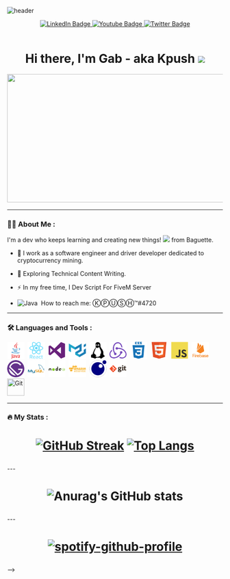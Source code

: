 ![header](https://capsule-render.vercel.app/api?type=waving&color=gradient&customColorList=0,2,2,5,30&height=300&section=header&text=Kpush%20GitProfil&animation=twinkling&fontSize=90)


<!-- <div id="header" align="center">
  <img src="https://media.giphy.com/media/VeGyWBK88Mn7GF0lPu/giphy.gif" width="100"/>
</div> -->

<div id="badges" align="center">
  <a href="https://http.cat/404">
    <img src="https://img.shields.io/badge/LinkedIn-blue?style=for-the-badge&logo=linkedin&logoColor=white" alt="LinkedIn Badge"/>
  </a>
  <a href="https://http.cat/420">
    <img src="https://img.shields.io/badge/YouTube-red?style=for-the-badge&logo=youtube&logoColor=white" alt="Youtube Badge"/>
  </a>
  <a href="https://http.cat/599">
    <img src="https://img.shields.io/badge/Twitter-blue?style=for-the-badge&logo=twitter&logoColor=white" alt="Twitter Badge"/>
  </a>
</div>

<div id="compteur" align="center">
<img src="https://komarev.com/ghpvc/?username=Kpush6Bull&style=flat-square&color=green" alt=""/>
</div>

<h1 align="center">
  Hi there, I'm Gab - aka Kpush
  <img src="https://media.giphy.com/media/3o7bu6KDIpS4OFRP6o/giphy.gif" width="30px"/>
</h1>

<div align="center">
  <img src="https://media.giphy.com/media/8EmeieJAGjvUI/giphy.gif" width="600" height="300"/>
</div>

---

### :man_technologist: About Me :
I'm a dev who keeps learning and creating new things! <img src="https://media.giphy.com/media/WUlplcMpOCEmTGBtBW/giphy.gif" width="30"> from Baguette.

- :telescope:  I work as a software engineer and driver developer dedicated to cryptocurrency mining.

- :seedling: Exploring Technical Content Writing.

- :zap: In my free time, I Dev Script For FiveM Server 

- <img src="https://logodownload.org/wp-content/uploads/2017/11/discord-logo-7-1.png" title="Java" alt="Java" width="40" height="40"/>&nbsp; How to reach me: ⓀⓅⓊⓈⒽ™#4720

---

### :hammer_and_wrench: Languages and Tools :
<div>
  <img src="https://github.com/devicons/devicon/blob/master/icons/java/java-original-wordmark.svg" title="Java" alt="Java" width="40" height="40"/>&nbsp;
  <img src="https://github.com/devicons/devicon/blob/master/icons/react/react-original-wordmark.svg" title="React" alt="React" width="40" height="40"/>&nbsp;
  <img src="https://raw.githubusercontent.com/devicons/devicon/1119b9f84c0290e0f0b38982099a2bd027a48bf1/icons/visualstudio/visualstudio-plain.svg" title="Vscode" alt="Vsode" width="40" height="40"/>&nbsp;
  <img src="https://github.com/devicons/devicon/blob/master/icons/materialui/materialui-original.svg" title="Material UI" alt="Material UI" width="40" height="40"/>&nbsp;
  <img src="https://raw.githubusercontent.com/devicons/devicon/1119b9f84c0290e0f0b38982099a2bd027a48bf1/icons/linux/linux-plain.svg" title="Linux" alt="Linux" width="40" height="40"/>&nbsp;
  <img src="https://github.com/devicons/devicon/blob/master/icons/redux/redux-original.svg" title="Redux" alt="Redux " width="40" height="40"/>&nbsp;
  <img src="https://github.com/devicons/devicon/blob/master/icons/css3/css3-plain-wordmark.svg"  title="CSS3" alt="CSS" width="40" height="40"/>&nbsp;
  <img src="https://github.com/devicons/devicon/blob/master/icons/html5/html5-original.svg" title="HTML5" alt="HTML" width="40" height="40"/>&nbsp;
  <img src="https://github.com/devicons/devicon/blob/master/icons/javascript/javascript-original.svg" title="JavaScript" alt="JavaScript" width="40" height="40"/>&nbsp;
  <img src="https://github.com/devicons/devicon/blob/master/icons/firebase/firebase-plain-wordmark.svg" title="Firebase" alt="Firebase" width="40" height="40"/>&nbsp;
  <img src="https://github.com/devicons/devicon/blob/master/icons/gatsby/gatsby-original.svg" title="Gatsby"  alt="Gatsby" width="40" height="40"/>&nbsp;
  <img src="https://github.com/devicons/devicon/blob/master/icons/mysql/mysql-original-wordmark.svg" title="MySQL"  alt="MySQL" width="40" height="40"/>&nbsp;
  <img src="https://github.com/devicons/devicon/blob/master/icons/nodejs/nodejs-original-wordmark.svg" title="NodeJS" alt="NodeJS" width="40" height="40"/>&nbsp;
  <img src="https://github.com/devicons/devicon/blob/master/icons/amazonwebservices/amazonwebservices-plain-wordmark.svg" title="AWS" alt="AWS" width="40" height="40"/>&nbsp;
  <img src="https://raw.githubusercontent.com/devicons/devicon/1119b9f84c0290e0f0b38982099a2bd027a48bf1/icons/lua/lua-original.svg" title="LUA" alt="LUA" width="40" height="40"/>&nbsp;
  <img src="https://github.com/devicons/devicon/blob/master/icons/git/git-original-wordmark.svg" title="Git" **alt="Git" width="40" height="40"/>
</div>
<img src="https://pngset.com/images/fivem-logo-fivem-animal-snail-invertebrate-graphics-transparent-png-2938365.png" title="Git" **alt="Git" width="40" height="40"/>
</div>

---

### :fire: My Stats :
<h1 align="center">

[![GitHub Streak](http://github-readme-streak-stats.herokuapp.com?user=Kpush6Bull&theme=dark&background=000000)](https://git.io/streak-stats)
[![Top Langs](https://github-readme-stats.vercel.app/api/top-langs/?username=Kpush6Bull&layout=compact&theme=vision-friendly-dark)](https://github.com/Kpush6Bull/github-readme-stats)
</h1>
---
<h1 align="center">

![Anurag's GitHub stats](https://github-readme-stats.vercel.app/api?username=Kpush6Bull&show_icons=true&theme=gruvbox)

</h1>
---
<h1 align="center">

[![spotify-github-profile](https://spotify-github-profile.vercel.app/api/view?uid=11124144009&cover_image=true&theme=default&bar_color=8c0d64&bar_color_cover=true)](https://github.com/kittinan/spotify-github-profile)

</h1>
-->
